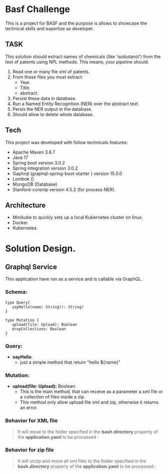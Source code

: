 # Basf Challenge

This is a project for BASF and the purpose is allows to showcase the technical skills and expertise as developer.

## TASK

This solution should extract names of chemicals (like 'isobutanol') from the text of patents using NPL methods.
This means, your pipeline should:

1. Read one or many file xml of patents.
2. From these files you must extract:
   - Year.
   - Title.
   - abstract.
3. Persist these data in database.
4. Run a Named Entity Recognition (NER) over the abstract text.
5. Persis the NER output in the database.
6. Should allow to delete whole database.

## Tech

This project was developed with follow technicals features:
- Apache Maven 3.8.7 
- Java 17
- Spring boot version 3.0.2
- Spring integration version 3.0.2
- Gaphrql (graphql-spring-boot-starter ) version 15.0.0
- Lombok ()
- MongoDB (Database)
- Stanford-corenlp version 4.5.2 (for process NER).

## Architecture

- Minikube to quickly sets up a local Kubernetes cluster on linux.
- Docker.
- Kubernetes.

# Solution Design.

## Graphql Service

This application have run as a service and is callable via GraphQL.

### Schema:

```
type Query{
   sayHello(name: String!): String!
}

type Mutation {
   upload(file: Upload): Boolean
   dropCollections: Boolean
}
```

### Query:

- **sayHello**: 
  - just a simple method that return "hello ${name}" 

### Mutation:

- **upload(file: Upload):** Boolean: 
  - This is the main method, that can receive as a parameter a xml file or a collection of files inside a zip.
  - This method only allow upload file xml and zip, otherwise it returns an error.

### Behavior for XML file

> It will move to the folder specified in the **bash.directory** property of the **application.yaml** to be processed :

### Behavior for zip file

> It will unzip and move all xml files to the folder specified in the **bash.directory** property of the **application.yaml** to be processed :
